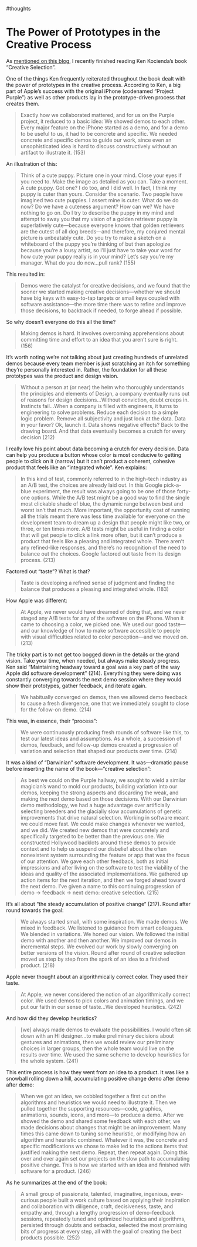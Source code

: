 #thoughts

# The Power of Prototypes in the Creative Process

As [mentioned on this blog](https://blog.jim-nielsen.com/2019/book-notes-creative-selection/), I recently finished reading Ken Kocienda’s book “Creative Selection”.

One of the things Ken frequently reiterated throughout the book dealt with the power of prototypes in the creative process. According to Ken, a big part of Apple’s success with the original iPhone (codenamed “Project Purple”) as well as other products lay in the prototype-driven process that creates them.

> Exactly how we collaborated mattered, and for us on the Purple project, it reduced to a basic idea: We showed demos to each other. Every major feature on the iPhone started as a demo, and for a demo to be useful to us, it had to be concrete and specific. We needed concrete and specific demos to guide our work, since even an unsophisticated idea is hard to discuss constructively without an artifact to illustrate it. (153)

An illustration of this:

> Think of a cute puppy. Picture one in your mind. Close your eyes if you need to. Make the image as detailed as you can. Take a moment. A cute puppy. Got one? I do too, and I did well. In fact, I think my puppy is cuter than yours. Consider the scenario. Two people have imagined two cute puppies. I assert mine is cuter. What do we do now? Do we have a cuteness argument? How can we? We have nothing to go on. Do I try to describe the puppy in my mind and attempt to sway you that my vision of a golden retriever puppy is superlatively cute—because everyone knows that golden retrievers are the cutest of all dog breeds—and therefore, my conjured mental picture is unbeatably cute. Do you try to make a sketch on a whiteboard of the puppy you’re thinking of but then apologize because you’re a lousy artist, so I’ll just have to take your word for how cute your puppy really is in your mind? Let’s say you’re my manager. What do you do now...pull rank? (155)

This resulted in:

> Demos were the catalyst for creative decisions, and we found that the sooner we started making creative decisions—whether we should have big keys with easy-to-tap targets or small keys coupled with software assistance—the more time there was to refine and improve those decisions, to backtrack if needed, to forge ahead if possible.

So why doesn’t everyone do this all the time?

> Making demos is hard. It involves overcoming apprehensions about committing time and effort to an idea that you aren’t sure is right. (156)

It’s worth noting we’re not talking about just creating hundreds of unrelated demos because every team member is just scratching an itch for something they’re personally interested in. Rather, the foundation for all these prototypes was the product and design vision. 

> Without a person at (or near) the helm who thoroughly understands the principles and elements of Design, a company eventually runs out of reasons for design decisions...Without conviction, doubt creeps in. Instincts fail...When a company is filled with engineers, it turns to engineering to solve problems. Reduce each decision to a simple logic problem. Remove all subjectivity and just look at the data. Data in your favor? Ok, launch it. Data shows negative effects? Back to the drawing board. And that data eventually becomes a crutch for every decision (212)

I really love his point about data becoming a crutch for every decision. Data can help you produce a button whose color is most conducive to getting people to click on it (narrow) but it can’t product a coherent, cohesive product that feels like an “integrated whole”. Ken explains:

> In this kind of test, commonly referred to in the high-tech industry as an A/B test, the choices are already laid out. In this Google pick-a-blue experiment, the result was always going to be one of those forty-one options. While the A/B test might be a good way to find the single most clickable shade of blue, the dynamic range between best and worst isn’t that much. More important, the opportunity cost of running all the trials meant there was less time available for everyone on the development team to dream up a design that people might like two, or three, or ten times more. A/B tests might be useful in finding a color that will get people to click a link more often, but it can’t produce a product that feels like a pleasing and integrated whole. There aren’t any refined-like responses, and there’s no recognition of the need to balance out the choices. Google factored out taste from its design process. (213)

Factored out “taste”? What is that?

> Taste is developing a refined sense of judgment and finding the balance that produces a pleasing and integrated whole. (183)

How Apple was different:

> At Apple, we never would have dreamed of doing that, and we never staged any A/B tests for any of the software on the iPhone. When it came to choosing a color, we picked one. We used our good taste—and our knowledge of how to make software accessible to people with visual difficulties related to color perception—and we moved on. (213)

The tricky part is to not get too bogged down in the details or the grand vision. Take your time, when needed, but always make steady progress. Ken said “Maintaining headway toward a goal was a key part of the way Apple did software development” (214). Everything they were doing was constantly converging towards the next demo session where they would show their prototypes, gather feedback, and iterate again.

> We habitually converged on demos, then we allowed demo feedback to cause a fresh divergence, one that we immediately sought to close for the follow-on demo. (214)

This was, in essence, their “process”:

> We were continuously producing fresh rounds of software like this, to test our latest ideas and assumptions. As a whole, a succession of demos, feedback, and follow-up demos created a progression of variation and selection that shaped our products over time. (214)

It was a kind of “Darwinian” software development. It was—dramatic pause before inserting the name of the book—“creative selection”:

> As best we could on the Purple hallway, we sought to wield a similar magician’s wand to mold our products, building variation into our demos, keeping the strong aspects and discarding the weak, and making the next demo based on those decisions. With our Darwinian demo methodology, we had a huge advantage over artificially selecting breeders and the glacially slow accumulations of genetic improvements that drive natural selection. Working in software meant we could move fast. We could make changes whenever we wanted, and we did. We created new demos that were concretely and specifically targeted to be better than the previous one. We constructed Hollywood backlots around these demos to provide context and to help us suspend our disbelief about the often nonexistent system surrounding the feature or app that was the focus of our attention. We gave each other feedback, both as initial impressions and after living on the software to test the viability of the ideas and quality of the associated implementations. We gathered up action items for the next iteration, and then we forged ahead toward the next demo. I’ve given a name to this continuing progression of demo -> feedback -> next demo: creative selection. (215)

It’s all about “the steady accumulation of positive change“ (217). Round after round towards the goal:

> We always started small, with some inspiration. We made demos. We mixed in feedback. We listened to guidance from smart colleagues. We blended in variations. We honed our vision. We followed the initial demo with another and then another. We improved our demos in incremental steps. We evolved our work by slowly converging on better versions of the vision. Round after round of creative selection moved us step by step from the spark of an idea to a finished product. (218)

Apple never thought about an algorithmically correct color. They used their taste.

> At Apple, we never considered the notion of an algorithmically correct color. We used demos to pick colors and animation timings, and we put our faith in our sense of taste...We developed heuristics. (242)

And how did they develop heuristics?

> [we] always made demos to evaluate the possibilities. I would often sit down with an HI designer...to make preliminary decisions about gestures and animations, then we would review our preliminary choices in larger groups, then the whole team would live on the results over time. We used the same scheme to develop heuristics for the whole system. (241)

This entire process is how they went from an idea to a product. It was like a snowball rolling down a hill, accumulating positive change demo after demo after demo:

> When we got an idea, we cobbled together a first cut on the algorithms and heuristics we would need to illustrate it. Then we pulled together the supporting resources—code, graphics, animations, sounds, icons, and more—to produce a demo. After we showed the demo and shared some feedback with each other, we made decisions about changes that might be an improvement. Many times this came down to tuning some heuristic, or modifying how an algorithm and heuristic combined. Whatever it was, the concrete and specific modifications we chose to make led to the actions items that justified making the next demo. Repeat, then repeat again. Doing this over and over again set our projects on the slow path to accumulating positive change. This is how we started with an idea and finished with software for a product. (246)

As he summarizes at the end of the book:

> A small group of passionate, talented, imaginative, ingenious, ever-curious people built a work culture based on applying their inspiration and collaboration with diligence, craft, decisiveness, taste, and empathy and, through a lengthy progression of demo-feedback sessions, repeatedly tuned and optimized heuristics and algorithms, persisted through doubts and setbacks, selected the most promising bits of progress at every step, all with the goal of creating the best products possible. (252)

